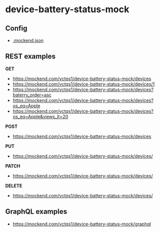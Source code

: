 # device-battery-status-mock

## Config

- [.mockend.json](.mockend.json)

## REST examples

**GET**
- https://mockend.com/vctqs1/device-battery-status-mock/devices
- https://mockend.com/vctqs1/device-battery-status-mock/devices/1
- https://mockend.com/vctqs1/device-battery-status-mock/devices?baterry_order=asc
- https://mockend.com/vctqs1/device-battery-status-mock/devices?os_eq=Apple
- https://mockend.com/vctqs1/device-battery-status-mock/devices?os_eq=Apple&views_lt=20


**POST**   
- https://mockend.com/vctqs1/device-battery-status-mock/devices

**PUT**    
- https://mockend.com/vctqs1/device-battery-status-mock/devices/<id>
 
**PATCH**
- https://mockend.com/vctqs1/device-battery-status-mock/devices/<id>
  
**DELETE**
- https://mockend.com/vctqs1/device-battery-status-mock/devices/<id>




## GraphQL examples

- https://mockend.com/vctqs1/device-battery-status-mock/graphql
